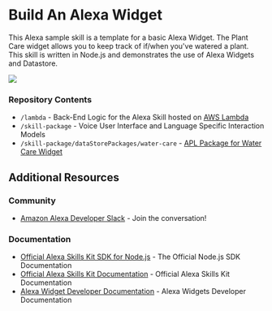 # Build An Alexa Widget

This Alexa sample skill is a template for a basic Alexa Widget. The Plant Care widget allows you to keep track of if/when you've watered a plant. This skill is written in Node.js and demonstrates the use of Alexa Widgets and Datastore. 

<img src="https://m.media-amazon.com/images/G/01/mobile-apps/dex/alexa/alexa-skills-kit/tutorials/quiz-game/header._TTH_.png" />

### Repository Contents	 
* `/lambda` - Back-End Logic for the Alexa Skill hosted on [AWS Lambda](https://aws.amazon.com/lambda/)
* `/skill-package` - Voice User Interface and Language Specific Interaction Models
* `/skill-package/dataStorePackages/water-care` - [APL Package for Water Care Widget](https://developer.amazon.com/en-US/docs/alexa/alexa-presentation-language/apl-widgets-reference.html#apl-package) 

## Additional Resources

### Community
* [Amazon Alexa Developer Slack](https://alexa.design/slack) - Join the conversation!

### Documentation
* [Official Alexa Skills Kit SDK for Node.js](http://alexa.design/node-sdk-docs) - The Official Node.js SDK Documentation
* [Official Alexa Skills Kit Documentation](https://developer.amazon.com/docs/ask-overviews/build-skills-with-the-alexa-skills-kit.html) - Official Alexa Skills Kit Documentation
* [Alexa Widget Developer Documentation](https://alexa.design/widgets) - Alexa Widgets Developer Documentation